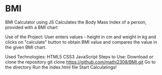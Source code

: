# BMI
BMI Calculator using JS
Calculates the Body Mass Index of a person, provided with a BMI chart

Use of the Project:
User enters values - height in cm and weight in kg and clicks on "calculate" button to obtain BMI value and compares the value in the given BMI chart.

Used Technologies:
HTML5
CSS3
JavaScript
Steps to Use:
Download or clone the repository
git clone https://github.com/mathi2308/BMI.git
Go to the directory
Run the index.html file
Start Calculatings!
